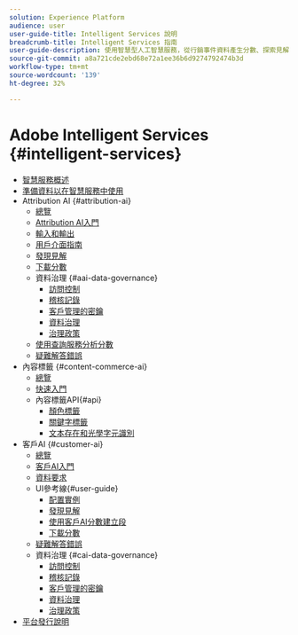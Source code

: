 ```yaml
---
solution: Experience Platform
audience: user
user-guide-title: Intelligent Services 說明
breadcrumb-title: Intelligent Services 指南
user-guide-description: 使用智慧型人工智慧服務，從行銷事件資料產生分數、探索見解並建立區段。
source-git-commit: a8a721cde2ebd68e72a1ee36b6d9274792474b3d
workflow-type: tm+mt
source-wordcount: '139'
ht-degree: 32%

---
```



# Adobe Intelligent Services {#intelligent-services}

- [智慧服務概述](home.md)
- [準備資料以在智慧服務中使用](data-preparation.md)
- Attribution AI {#attribution-ai}
   - [總覽](attribution-ai/overview.md)
   - [Attribution AI入門](attribution-ai/getting-started.md)
   - [輸入和輸出](attribution-ai/input-output.md)
   - [用戶介面指南](attribution-ai/user-guide.md)
   - [發現見解](attribution-ai/discover-insights.md)
   - [下載分數](attribution-ai/download-scores.md)
   - 資料治理 {#aai-data-governance}
      - [訪問控制](attribution-ai/aai-data-governance/access-controls.md)
      - [稽核記錄](attribution-ai/aai-data-governance/audit-logs.md)
      - [客戶管理的密鑰](attribution-ai/aai-data-governance/customer-managed-keys.md)
      - [資料治理](attribution-ai/aai-data-governance/data-governance.md)
      - [治理政策](attribution-ai/aai-data-governance/governance-policies.md)
   - [使用查詢服務分析分數](attribution-ai/aai-query-service.md)
   - [疑難解答錯誤](attribution-ai/troubleshooting.md)
- 內容標籤 {#content-commerce-ai}
   - [總覽](content-commerce-ai/overview.md)
   - [快速入門](content-commerce-ai/getting-started.md)
   - 內容標籤API{#api}
      - [顏色標籤](content-commerce-ai/api/color-tagging.md)
      - [關鍵字標籤](content-commerce-ai/api/keyword-tagging.md)
      - [文本存在和光學字元識別](content-commerce-ai/api/optical-character-recognition.md)
- 客戶AI {#customer-ai}
   - [總覽](customer-ai/overview.md)
   - [客戶AI入門](customer-ai/getting-started.md)
   - [資料要求](customer-ai/data-requirements.md)
   - UI參考線{#user-guide}
      - [配置實例](customer-ai/user-guide/configure.md)
      - [發現見解](customer-ai/user-guide/discover-insights.md)
      - [使用客戶AI分數建立段](customer-ai/user-guide/create-segment.md)
      - [下載分數](customer-ai/user-guide/download-scores.md)
   - [疑難解答錯誤](customer-ai/troubleshooting.md)
   - 資料治理 {#cai-data-governance}
      - [訪問控制](customer-ai/cai-data-governance/access-controls.md)
      - [稽核記錄](customer-ai/cai-data-governance/audit-logs.md)
      - [客戶管理的密鑰](customer-ai/cai-data-governance/customer-managed-keys.md)
      - [資料治理](customer-ai/cai-data-governance/data-governance.md)
      - [治理政策](customer-ai/cai-data-governance/governance-policies.md)
- [平台發行說明](https://www.adobe.com/go/platform-release-notes_tw)
